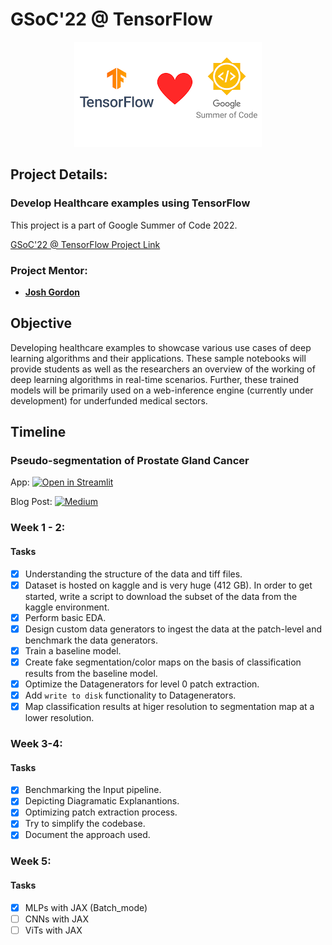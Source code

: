 # GSoC'22 @ TensorFlow

<p align="center">
<img src="assets/images/iamger.png" alt="image"/>
</p>


## Project Details:

### Develop Healthcare examples using TensorFlow
This project is a part of Google Summer of Code 2022.

[GSoC'22 @ TensorFlow Project Link](https://summerofcode.withgoogle.com/programs/2022/projects/2HAC6oqy)

### Project Mentor:
- **[Josh Gordon](https://twitter.com/random_forests)**

## Objective

Developing healthcare examples to showcase various use cases of deep learning algorithms and their applications. These sample notebooks will provide students as well as the researchers an overview of the working of deep learning algorithms in real-time scenarios. Further, these trained models will be primarily used on a web-inference engine (currently under development) for underfunded medical sectors.

## Timeline

### Pseudo-segmentation of Prostate Gland Cancer
App:
[![Open in Streamlit](https://static.streamlit.io/badges/streamlit_badge_black_white.svg)](https://mayureshagashe2105-gsoc-22-tensorflow-resources-app-home-nrud12.streamlitapp.com/)

Blog Post:
[![Medium](https://img.shields.io/badge/Medium-12100E?style=for-the-badge&logo=medium&logoColor=white)](https://medium.com/@mayureshagashe2105/gsoc22-tensorflow-pseudo-segmentation-of-prostate-gland-tissue-for-cancer-detection-6d5c45c7c46a)

### Week 1 - 2:
#### Tasks
- [x] Understanding the structure of the data and tiff files.
- [x] Dataset is hosted on kaggle and is very huge (412 GB). In order to get started, write a script to download the subset of the data from the kaggle environment.
- [x] Perform basic EDA.
- [x] Design custom data generators to ingest the data at the patch-level and benchmark the data generators.
- [x] Train a baseline model.
- [x] Create fake segmentation/color maps on the basis of classification results from the baseline model.
- [x] Optimize the Datagenerators for level 0 patch extraction.
- [x] Add `write to disk` functionality to Datagenerators.
- [x] Map classification results at higer resolution to segmentation map at a lower resolution.

### Week 3-4:
#### Tasks
- [x] Benchmarking the Input pipeline.
- [x] Depicting Diagramatic Explanantions.
- [x] Optimizing patch extraction process.
- [x] Try to simplify the codebase.
- [x] Document the approach used.

### Week 5:
#### Tasks
- [x] MLPs with JAX (Batch_mode)
- [ ] CNNs with JAX
- [ ] ViTs with JAX
